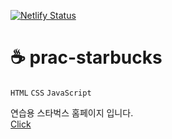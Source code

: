 [![Netlify Status](https://api.netlify.com/api/v1/badges/45767acf-de1e-4308-92ba-2ba8f7192201/deploy-status)](https://app.netlify.com/sites/merry-crumble-1ad918/deploys)
# ☕ prac-starbucks

`HTML`
`CSS`
`JavaScript`

연습용 스타벅스 홈페이지 입니다.  
[Click](https://merry-crumble-1ad918.netlify.app/)

